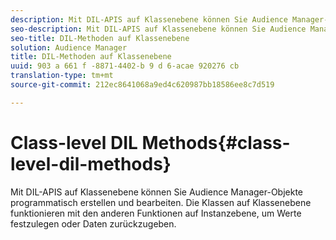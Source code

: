 ```yaml
---
description: Mit DIL-APIS auf Klassenebene können Sie Audience Manager-Objekte programmatisch erstellen und bearbeiten. Die Klassen auf Klassenebene funktionieren mit den anderen Funktionen auf Instanzebene, um Werte festzulegen oder Daten zurückzugeben.
seo-description: Mit DIL-APIS auf Klassenebene können Sie Audience Manager-Objekte programmatisch erstellen und bearbeiten. Die Klassen auf Klassenebene funktionieren mit den anderen Funktionen auf Instanzebene, um Werte festzulegen oder Daten zurückzugeben.
seo-title: DIL-Methoden auf Klassenebene
solution: Audience Manager
title: DIL-Methoden auf Klassenebene
uuid: 903 a 661 f -8871-4402-b 9 d 6-acae 920276 cb
translation-type: tm+mt
source-git-commit: 212ec8641068a9ed4c620987bb18586ee8c7d519

---
```



# Class-level DIL Methods{#class-level-dil-methods}

Mit DIL-APIS auf Klassenebene können Sie Audience Manager-Objekte programmatisch erstellen und bearbeiten. Die Klassen auf Klassenebene funktionieren mit den anderen Funktionen auf Instanzebene, um Werte festzulegen oder Daten zurückzugeben.

<!-- 

c_dil_overview.xml

 -->

